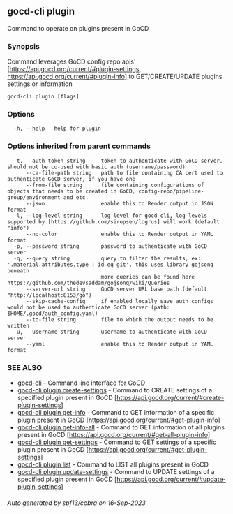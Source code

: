 ## gocd-cli plugin

Command to operate on plugins present in GoCD

### Synopsis

Command leverages GoCD config repo apis' [https://api.gocd.org/current/#plugin-settings, https://api.gocd.org/current/#plugin-info] to 
GET/CREATE/UPDATE plugins settings or information

```
gocd-cli plugin [flags]
```

### Options

```
  -h, --help   help for plugin
```

### Options inherited from parent commands

```
  -t, --auth-token string     token to authenticate with GoCD server, should not be co-used with basic auth (username/password)
      --ca-file-path string   path to file containing CA cert used to authenticate GoCD server, if you have one
      --from-file string      file containing configurations of objects that needs to be created in GoCD, config-repo/pipeline-group/environment and etc.
      --json                  enable this to Render output in JSON format
  -l, --log-level string      log level for gocd cli, log levels supported by [https://github.com/sirupsen/logrus] will work (default "info")
      --no-color              enable this to Render output in YAML format
  -p, --password string       password to authenticate with GoCD server
  -q, --query string          query to filter the results, ex: '.material.attributes.type | id eq git'. this uses library gojsonq beneath
                              more queries can be found here https://github.com/thedevsaddam/gojsonq/wiki/Queries
      --server-url string     GoCD server URL base path (default "http://localhost:8153/go")
      --skip-cache-config     if enabled locally save auth configs would not be used to authenticate GoCD server (path: $HOME/.gocd/auth_config.yaml)
      --to-file string        file to which the output needs to be written
  -u, --username string       username to authenticate with GoCD server
      --yaml                  enable this to Render output in YAML format
```

### SEE ALSO

* [gocd-cli](gocd-cli.md)	 - Command line interface for GoCD
* [gocd-cli plugin create-settings](gocd-cli_plugin_create-settings.md)	 - Command to CREATE settings of a specified plugin present in GoCD [https://api.gocd.org/current/#create-plugin-settings]
* [gocd-cli plugin get-info](gocd-cli_plugin_get-info.md)	 - Command to GET information of a specific plugin present in GoCD [https://api.gocd.org/current/#get-plugin-info]
* [gocd-cli plugin get-info-all](gocd-cli_plugin_get-info-all.md)	 - Command to GET information of all plugins present in GoCD [https://api.gocd.org/current/#get-all-plugin-info]
* [gocd-cli plugin get-settings](gocd-cli_plugin_get-settings.md)	 - Command to GET settings of a specific plugin present in GoCD [https://api.gocd.org/current/#get-plugin-settings]
* [gocd-cli plugin list](gocd-cli_plugin_list.md)	 - Command to LIST all plugins present in GoCD
* [gocd-cli plugin update-settings](gocd-cli_plugin_update-settings.md)	 - Command to UPDATE settings of a specified plugin present in GoCD [https://api.gocd.org/current/#update-plugin-settings]

###### Auto generated by spf13/cobra on 16-Sep-2023
